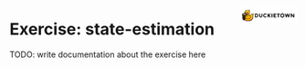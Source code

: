 # Exercise: state-estimation
<img src="./assets/images/dtlogo.png" alt="Duckietown" width="20%" style="margin-top:-75px; display: block; float: right">

TODO: write documentation about the exercise here

